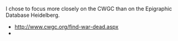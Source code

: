 I chose to focus more closely on the CWGC than on the Epigraphic Database Heidelberg.
 - http://www.cwgc.org/find-war-dead.aspx
 - <include link to github with csv for search>
